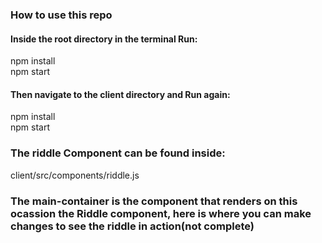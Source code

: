 ### How to use this repo

#### Inside the root directory in the terminal Run:
npm install<br />
npm start
#### Then navigate to the client directory and Run again:
npm install<br />
npm start

### The riddle Component can be found inside:
client/src/components/riddle.js

### The main-container is the component that renders on this ocassion the Riddle component, here is where you can make changes to see the riddle in action(not complete)
